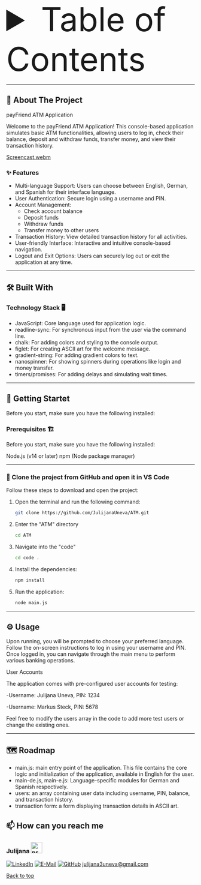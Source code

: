 

<a name="readme-top"></a>

<details style="font-size: 2.5em;">
  <summary style="font-size: 2.5em;">Table of Contents</summary>
  <ol>
    <li>
      <a href="#about-the-project">About The Project</a>
      <ul>
        <li><a href="#features">Features</a></li>
      </ul>
    </li>
    <li><a href="#build-with">Build with</a>
      <ul>
        <li><a href="#technology-stack">Technology Stack</a></li>
      </ul>
       </li>
      <li>
      <a href="#getting-started">Getting Startet</a>
         <ul>
        <li><a href="#prerequisites">Prerequisites</a></li>
        <li><a href="#installation">Installation</a></li>
      </ul>
    </li>
    <li><a href="#usage">Usage</a></li>
    <li><a href="#roadmap">Roadmap</a></li>
    <li><a href="#contact">Contact</a></li>
    <li><a href="#acknowledgments">Acknowledgments</a></li>
  </ol>
</details>


---
## 📌 About The Project

payFriend ATM Application

Welcome to the payFriend ATM Application! This console-based application simulates basic ATM functionalities, allowing users to log in, check their balance, deposit and withdraw funds, transfer money, and view their transaction history.

[Screencast.webm](https://github.com/user-attachments/assets/61cc79fb-8373-45f5-90eb-bf090c23a149)

<a name="features"></a>

### ✨ Features
* Multi-language Support: Users can choose between English, German, and Spanish for their interface language.
* User Authentication: Secure login using a username and PIN.
* Account Management:
  * Check account balance
  * Deposit funds
  * Withdraw funds
  * Transfer money to other users
* Transaction History: View detailed transaction history for all activities.
* User-friendly Interface: Interactive and intuitive console-based navigation.
* Logout and Exit Options: Users can securely log out or exit the application at any time.

---

<a name="build-with"></a>
## 🛠️ Built With

<a name="technology-stack"></a>

### Technology Stack 🖥️

* JavaScript: Core language used for application logic.
* readline-sync: For synchronous input from the user via the command line.
* chalk: For adding colors and styling to the console output.
* figlet: For creating ASCII art for the welcome message.
* gradient-string: For adding gradient colors to text.
* nanospinner: For showing spinners during operations like login and money transfer.
* timers/promises: For adding delays and simulating wait times.

---

<a name="getting-started"></a>

## 🚀 Getting Startet 



Before you start, make sure you have the following installed:

<a name="prerequisites"></a>

### Prerequisites 🏗️ 

Before you start, make sure you have the following installed:

Node.js (v14 or later)
npm (Node package manager)

***
<a name="installation"></a>

### 📂 Clone the project from GitHub and open it in VS Code

Follow these steps to download and open the project:

1. Open the terminal and run the following command:

    ```sh
   git clone https://github.com/JulijanaUneva/ATM.git

2. Enter the "ATM" directory
   ```sh
   cd ATM

3. Navigate into the "code"
    ```sh
    cd code .

5. Install the dependencies:
    ```sh
   npm install
6. Run the application:
   ```sh
   node main.js

---
<a name="usage"></a>

## ⚙️ Usage

Upon running, you will be prompted to choose your preferred language.
Follow the on-screen instructions to log in using your username and PIN.
Once logged in, you can navigate through the main menu to perform various banking operations.

User Accounts <br>

The application comes with pre-configured user accounts for testing: <br>

-Username: Julijana Uneva, PIN: 1234 <br>

-Username: Markus Steck, PIN: 5678 <br>

Feel free to modify the users array in the code to add more test users or change the existing ones.


---

<a name="roadmap"></a>

## 🗺️ Roadmap

- main.js: main entry point of the application. This file contains the core logic and initialization of the application, available in English for the user.
- main-de.js, main-e.js: Language-specific modules for German and Spanish respectively.
- users: an array containing user data including username, PIN, balance, and transaction history.
- transaction form: a form displaying transaction details in ASCII art.

<a name="contact"></a>

 ## 📫 How can you reach me

### Julijana <img src="https://github.com/user-attachments/assets/6f751ed6-0e7c-4fb4-95ec-52f5d8ffbfe8" alt="programmer" style="width: 30px; height: 30px;" />


 [![LinkedIn](https://img.shields.io/badge/-LinkedIn-0A66C2?style=for-the-badge&logo=linkedin&logoColor=white)](https://www.linkedin.com/in/julijana-uneva-b28a751b5)  [![E-Mail](https://img.shields.io/badge/-E--Mail-D14836?style=for-the-badge&logo=gmail&logoColor=white)](mailto:julijana3uneva@gmail.com)   [![GitHub](https://img.shields.io/badge/-GitHub-181717?style=for-the-badge&logo=github&logoColor=white)](https://github.com/JulijanaUneva)
[julijana3uneva@gmail.com](mailto:julijana3uneva@gmail.com)

[Back to top](#readme-top)




